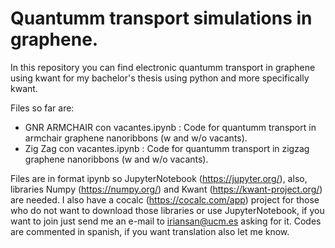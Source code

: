 # Quantumm transport simulations in graphene.

In this repository you can find electronic quantumm transport in graphene using kwant for my bachelor's thesis using python and more specifically kwant.

Files so far are:

* GNR ARMCHAIR con vacantes.ipynb : Code for quantumm transport in armchair graphene nanoribbons (w and w/o vacants).
* Zig Zag con vacantes.ipynb      : Code for quantumm transport in zigzag graphene nanoribbons (w and w/o vacants).

Files are in format ipynb so JupyterNotebook (https://jupyter.org/), also, libraries Numpy (https://numpy.org/) and Kwant (https://kwant-project.org/) are needed.
I also have a cocalc (https://cocalc.com/app) project for those who do not want to download those libraries or use JupyterNotebook, if you want to join just send me an e-mail to iriansan@ucm.es asking for it.
Codes are commented in spanish, if you want translation also let me know.
